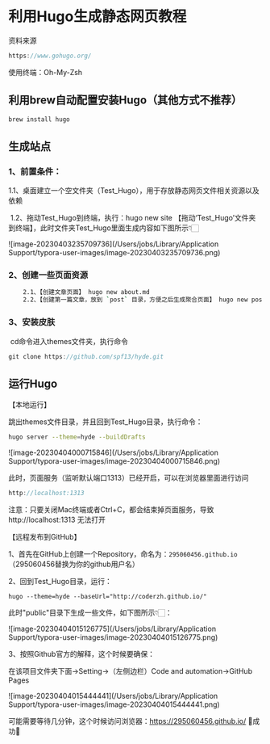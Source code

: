 # 利用Hugo生成静态网页教程

资料来源

```javascript
https://www.gohugo.org/
```

使用终端：Oh-My-Zsh

## 利用brew自动配置安装Hugo（其他方式不推荐）

```bash
brew install hugo
```

## 生成站点

### 1、前置条件：

​	1.1、桌面建立一个空文件夹（Test_Hugo），用于存放静态网页文件相关资源以及依赖

​	1.2、拖动Test_Hugo到终端，执行：hugo new site 【拖动‘Test_Hugo’文件夹到终端】，此时文件夹Test_Hugo里面生成内容如下图所示👇🏻

![image-20230403235709736](/Users/jobs/Library/Application Support/typora-user-images/image-20230403235709736.png)

### 2、创建一些页面资源

```bash
	2.1、【创建文章页面】 hugo new about.md
	2.2、【创建第一篇文章，放到 `post` 目录，方便之后生成聚合页面】 hugo new post/first.md
```

### 3、安装皮肤

​	cd命令进入themes文件夹，执行命令

```javascript
git clone https://github.com/spf13/hyde.git
```

## 运行Hugo

【本地运行】

跳出themes文件目录，并且回到Test_Hugo目录，执行命令：

```bash
hugo server --theme=hyde --buildDrafts
```

![image-20230404000715846](/Users/jobs/Library/Application Support/typora-user-images/image-20230404000715846.png)

此时，页面服务（监听默认端口1313）已经开启，可以在浏览器里面进行访问

```javascript
http://localhost:1313
```

注意：只要关闭Mac终端或者Ctrl+C，都会结束掉页面服务，导致 http://localhost:1313 无法打开

【远程发布到GitHub】

1、首先在GitHub上创建一个Repository，命名为：`295060456.github.io` （295060456替换为你的github用户名）

2、回到Test_Hugo目录，运行：

```
hugo --theme=hyde --baseUrl="http://coderzh.github.io/"
```

此时"public"目录下生成一些文件，如下图所示👇🏻：

![image-20230404015126775](/Users/jobs/Library/Application Support/typora-user-images/image-20230404015126775.png)

3、按照Github官方的解释，这个时候要确保：

在该项目文件夹下面→Setting→（左侧边栏）Code and automation→GitHub Pages

![image-20230404015444441](/Users/jobs/Library/Application Support/typora-user-images/image-20230404015444441.png)



可能需要等待几分钟，这个时候访问浏览器：https://295060456.github.io/ 🍺成功🍺